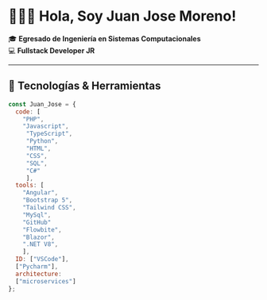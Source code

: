 ﻿# 👨🏾‍💻 Hola, Soy Juan Jose Moreno!

🎓 **Egresado de Ingeniería en Sistemas Computacionales**  
💻 **Fullstack Developer JR**

---

## 🔧 Tecnologías & Herramientas

```javascript
const Juan_Jose = {
  code: [
    "PHP",
    "Javascript",
     "TypeScript",
     "Python",
     "HTML",
     "CSS",
     "SQL",
     "C#"
     ],
  tools: [
    "Angular",
    "Bootstrap 5",
    "Tailwind CSS",
    "MySql",
    "GitHub"
    "Flowbite",
    "Blazor",
    ".NET V8",
    ],
  ID: ["VSCode"],
  ["Pycharm"],
  architecture:
  ["microservices"]
};
```
